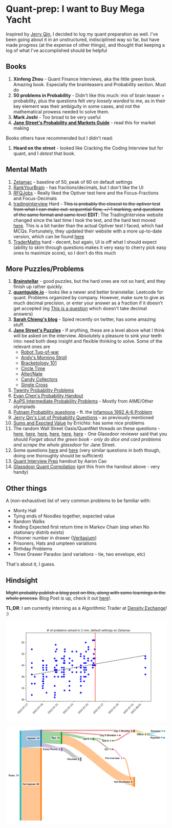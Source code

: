 # Quant-prep: I want to Buy Mega Yacht

Inspired by [Jerry Qin](https://jerryqin.com), I decided to log my quant preparation as well. I've been going about it in an unstructured, indisciplined way so far, but have made progress (at the expense of other things), and thought that keeping a log of what I've accomplished should be helpful

## Books

1. **Xinfeng Zhou** - Quant Finance Interviews, aka the little green book. Amazing book. Especially the brainteasers and Probability section. Must do
2. **50 problems in Probability** - Didn't like this much: mix of brain teaser + probability, plus the questions felt very _loosely worded_ to me, as in their key element was their ambiguity in some cases, and not the mathematical prowess needed to solve them.
3. **Mark Joshi** - Too broad to be very useful
4. **[Jane Street's Probability and Markets Guide](https://www.janestreet.com/probability-markets/)** - read this for market making

Books others have recommended but I didn't read:
1. **Heard on the street** - looked like Cracking the Coding Interview but for quant, and I _detest_ that book.

## Mental Math

1. [Zetamac](https://arithmetic.zetamac.com) - baseline of 50, peak of 60 on default settings
2. [RankYourBrain](https://rankyourbrain.com/mental-math/) - has fractions/decimals, but I don't like the UI
3. [RFQJobs](https://rfqjobs.com/practice/math/) - Really liked the Optiver test here and the Focus-Fractions and Focus-Decimals
4. [tradinginterview](https://www.tradinginterview.com/courses/mental-arithmetic/quizzes/quiz-hard-arithmetic/) Hard - ~~This is probably the closest to the optiver test from what I can make out: sequential flow, +/-1 marking, and questions of the same format and same level~~ **EDIT**: The TradingInterview website changed since the last time I took the test, and the hard test moved [here](https://www.tradinginterview.com/courses/mental-arithmetic/quizzes/preset-hard-arithmetic/). This is a bit harder than the actual Optiver test I faced, which had MCQs. Fortunately, they updated their website with a more up-to-date version, which can be found [here](https://www.tradinginterview.com/courses/mental-arithmetic/quizzes/optiver-math-test/)
5. [TraderMaths](https://www.tradermaths.com/math-tests) hard - decent, but again, UI is off what I should expect (ability to skim through questions makes it very easy to cherry pick easy ones to maximize score), so I don't do this much

## More Puzzles/Problems

1. **[Brainstellar](https://brainstellar.com)** - good puzzles, but the hard ones are not so hard, and they finish up rather quickly.
2. **[quantguide.io](http://quantguide.io/)** - looks like a newer and better brainstellar. Leetcode for quant. Problems organized by company. However, make sure to give as much decimal precision, or enter your answer as a fraction if it doesn't get accepted (eg [This is a question](https://www.quantguide.io/questions/car-question-i) which doesn't take decimal answers)
3. **[Sarah Chieng's blog](https://milksandmatcha.notion.site/Free-Trading-Resources-v2-4456ae906000487181f3486dbd0dd631)** - Spied recently on twitter, has some amazing stuff.
4. **[Jane Street's Puzzles](https://www.janestreet.com/puzzles/archive/index.html)** - If anything, these are a level above what I think will be asked on the interview. Absolutely a pleasure to sink your teeth into: need both deep insight and flexible thinking to solve. Some of the relevant ones are
    * [Robot Tug-of-war](https://www.janestreet.com/puzzles/robot-tug-of-war-index/)
    * [Andy's Morning Stroll](https://www.janestreet.com/puzzles/current-puzzle/)
    * [Bracketology 101](https://www.janestreet.com/puzzles/bracketology-101-index/)
    * [Circle Time](https://www.janestreet.com/puzzles/circle-time-index/)
    * [Alter/Nate](https://www.janestreet.com/puzzles/alter-nate-index/)
    * [Candy Collectors](https://www.janestreet.com/puzzles/candy-collectors-index/)
    * [Single Cross](https://www.janestreet.com/puzzles/single-cross-index/)
5. [Twenty Probability Problems](https://www.math.ucdavis.edu/~gravner/MAT135A/resources/chpr.pdf)
6. [Evan Chen's Probability Handout](https://web.evanchen.cc/handouts/ProbabilisticMethod/ProbabilisticMethod.pdf)
7. [AoPS Intermediate Probability Problems](https://artofproblemsolving.com/wiki/index.php/Category:Intermediate_Probability_Problems) - Mostly from AIME/Other olympiads
8. [Putnam Probability questions](http://www.math.utoronto.ca/barbeau/putnamprob.pdf) - ft. the [Infamous 1992 A-6 Problem](https://www.youtube.com/watch?v=OkmNXy7er84&ab_channel=3Blue1Brown)
9. [Jerry Qin's List of Probability Questions](https://jerryqin.com/) - as previously mentioned
10. [Sums and Expcted Value](https://codeforces.com/blog/entry/62690) by Errichto: has some nice problems
11. The random Wall Street Oasis/QuantNet threads on these questions - [here](https://quantnet.com/threads/big-list-of-quant-interview-questions-with-answers.36240/), [here](https://quantnet.com/threads/jane-street-interview-questions.3039/), [here](https://quantnet.com/threads/jane-street-capital-second-round-interview.12565/), [here](https://quantnet.com/threads/compilation-of-jane-street-interview-questions.17941/), [here](https://quantnet.com/threads/jane-street-interview-question-needing-help.7591/), [here](https://www.glassdoor.co.in/Interview/Jane-Street-Hong-Kong-Interview-Questions-EI_IE255549.0,11_IL.12,21_IC2308631.htm) - One Glassdoor reviewer said that you should _Forget about the green book - only do dice and card problems and scrape the whole glassdoor_ for Jane Street.
12. Some questions [here](http://williamdemeo.github.io/2014/03/19/probability-quiz/) and [here](https://github.com/ptmminh/quanttest) (very similar questions in both though, doing one thoroughly should be sufficient)
13. [Quant Interview Prep](https://www.math.lsu.edu/~smolinsk/Quant_Interview_Prep.pdf) handout by Aaron Cao
14. [Glassdoor Quant Compilation](https://www.glassdoor.co.in/Interview/quant-interview-questions-SRCH_KO0,5_IP2.htm) (got this from the handout above - very handy)

## Other things

A (non-exhaustive) list of very common problems to be familiar with:
* Monty Hall
* Tying ends of Noodles together, expected value
* Random Walks
* finding Expected first return time in Markov Chain (esp when No stationary distrib exists)
* Prisoner number in drawer ([Veritasium](https://www.youtube.com/watch?v=iSNsgj1OCLA&ab_channel=Veritasium))
* Prisoners, Hats and umpteen variations
* Birthday Problems
* Three Drawer Paradox (and variations - tie, two envelope, etc)

That's about it, I guess.

## Hindsight

~~Might probably publish a blog post on this, along with some learnings in the whole process.~~ Blog Post is up, check it out [here](https://arawn.live/posts/intern-hunting/)!.


**TL;DR**: I am currently interning as a Algorithmic Trader at [Density Exchange](https://app.density.exchange/)! :)

![zetamac scores](zetamac_plot.png)

![Intern search](intern-search.png)
